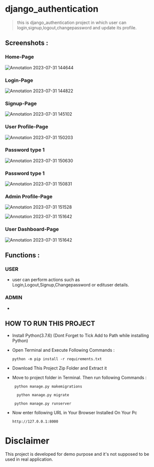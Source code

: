 # django_authentication
> this is django_authentication project in which user can login,signup,logout,changepassword and update its profile.

## Screenshots :

### Home-Page
![Annotation 2023-07-31 144644](https://github.com/Ankit96500/django_authentication/assets/107850796/a3c5d5b6-b5ca-4f5c-951f-10d0f83d63cd)

### Login-Page
![Annotation 2023-07-31 144822](https://github.com/Ankit96500/django_authentication/assets/107850796/7c00ecb1-3d3b-42ae-ac86-61a329df6a13)

### Signup-Page
![Annotation 2023-07-31 145102](https://github.com/Ankit96500/django_authentication/assets/107850796/e2f36567-9502-4594-a87c-0c8443ac5028)

### User Profile-Page
![Annotation 2023-07-31 150203](https://github.com/Ankit96500/django_authentication/assets/107850796/e951fcb5-20e8-4923-af18-f21efde0bcaf)

### Password type 1
![Annotation 2023-07-31 150630](https://github.com/Ankit96500/django_authentication/assets/107850796/f35007e2-fae2-40a1-8356-d3c36691b8fa)

### Password type 1
![Annotation 2023-07-31 150831](https://github.com/Ankit96500/django_authentication/assets/107850796/e8cf2604-f299-4fad-bad4-454c86e67c21)

### Admin Profile-Page
![Annotation 2023-07-31 151528](https://github.com/Ankit96500/django_authentication/assets/107850796/a878d9d4-8a1a-4baf-ab43-e57a8397f63c)

![Annotation 2023-07-31 151642](https://github.com/Ankit96500/django_authentication/assets/107850796/7bbad01d-3cfd-4434-96d4-9d49009c5f2d)

### User Dashboard-Page
![Annotation 2023-07-31 151642](https://github.com/Ankit96500/django_authentication/assets/107850796/417628b0-c624-49dc-af5c-45dd9b9cf1db)

## Functions :
### USER
- user can perform actions such as Login,Logout,Signup,Changepassword or edituser details.

### ADMIN
-
## HOW TO RUN THIS PROJECT
- Install Python(3.7.6) (Dont Forget to Tick Add to Path while installing Python)
- Open Terminal and Execute Following Commands :

    `` python -m pip install -r requirements.txt ``

- Download This Project Zip Folder and Extract it
- Move to project folder in Terminal. Then run following Commands :

  `` python manage.py makemigrations``
   
  ``   python manage.py migrate ``

  ``  python manage.py runserver  ``
- Now enter following URL in Your Browser Installed On Your Pc
  
    ``http://127.0.0.1:8000``

# Disclaimer
This project is developed for demo purpose and it's not supposed to be used in real application.




